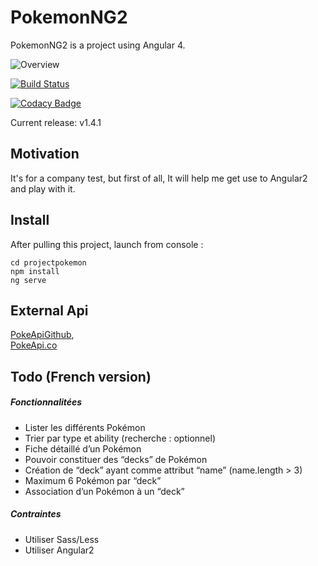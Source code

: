 # PokemonNG2

PokemonNG2 is a project using Angular 4.

![Overview](https://github.com/teddymeksavanh/PokemonNG2/blob/feature/filterPokemonByType/projectpokemon/src/assets/site1.png)

[![Build Status](https://travis-ci.org/teddymeksavanh/coursIndusEnvWeb.svg?branch=master)](https://travis-ci.org/teddymeksavanh/coursIndusEnvWeb)

[![Codacy Badge](https://api.codacy.com/project/badge/Grade/1603d3eaeb2f4c448cfef1fa49443453)](https://www.codacy.com/app/teddymeksavanh/coursIndusEnvWeb?utm_source=github.com&amp;utm_medium=referral&amp;utm_content=teddymeksavanh/coursIndusEnvWeb&amp;utm_campaign=Badge_Grade)

Current release: v1.4.1

## Motivation

It's for a company test, but first of all, It will help me get use to Angular2 and play with it.

## Install

After pulling this project, launch from console :  

```
cd projectpokemon
npm install
ng serve
```

## External Api

[PokeApiGithub](https://github.com/PokeAPI/pokeapi),    
[PokeApi.co](https://pokeapi.co/)

## Todo (French version)

##### Fonctionnalitées

- Lister les différents Pokémon
- Trier par type et ability (recherche : optionnel)
- Fiche détaillé d’un Pokémon
- Pouvoir constituer des “decks” de Pokémon
- Création de “deck” ayant comme attribut “name” (name.length > 3)
- Maximum 6 Pokémon par “deck”
- Association d’un Pokémon à un “deck”    

##### Contraintes

- Utiliser Sass/Less
- Utiliser Angular2
